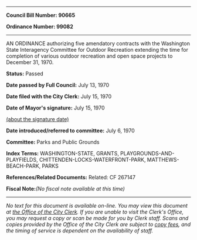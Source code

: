 

********

**Council Bill Number: 90665**
   
**Ordinance Number: 99082**
********

 AN ORDINANCE authorizing five amendatory contracts with the Washington State Interagency Committee for Outdoor Recreation extending the time for completion of various outdoor recreation and open space projects to December 31, 1970.

**Status:** Passed
   
**Date passed by Full Council:** July 13, 1970
   
**Date filed with the City Clerk:** July 15, 1970
   
**Date of Mayor's signature:** July 15, 1970
   
[(about the signature date)](/~public/approvaldate.htm)
   
   
   
**Date introduced/referred to committee:** July 6, 1970
   
**Committee:** Parks and Public Grounds
   
   
**Index Terms:** WASHINGTON-STATE, GRANTS, PLAYGROUNDS-AND-PLAYFIELDS, CHITTENDEN-LOCKS-WATERFRONT-PARK, MATTHEWS-BEACH-PARK, PARKS

**References/Related Documents:** Related: CF 267147

**Fiscal Note:**_(No fiscal note available at this time)_
********

_No text for this document is available on-line. You may view this document at [the Office of the City Clerk](http://www.seattle.gov/leg/clerk/contactUs.htm). If you are unable to visit the Clerk's Office, you may request a copy or scan be made for you by Clerk staff. Scans and copies provided by the Office of the City Clerk are subject to [copy fees](http://clerk.seattle.gov/~public/clerkfees.htm), and the timing of service is dependent on the availability of staff._

